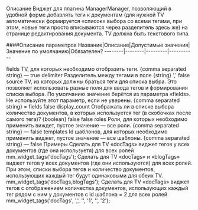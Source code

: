 Описание
Виджет для плагина ManagerManager, позволяющий в удобной форме добавлять теги к документам (для нужной TV автоматически формируется «список» выбора со всеми тегами, при этом, новые теги просто вписываются через разделитель здесь же) на странице редактирования документа.
TV должна быть текстового типа.

####Описание параметров
Название|Описание|Допустимые значения|Значение по умолчанию|Обязателен?
--------|--------|---------|-----------

fields	TV, для которых необходимо отобразить теги.	{comma separated string}	—	true
delimiter	Разделитель между тегами в поле	{string}	','	false
source	TV, из которых должны браться теги для списка выбра. Это позволяет использовать разные поля для ввода тегов и формирования списка выбора. По умолчанию значение берётся из параметра «fields». Не используйте этот параметр, если не уверены.	{comma separated string}	= fields	false
display_count	Отображать ли в списке выбора количество документов, в которых используется тег (в скобочках после самого тега)?	{boolean}	false	false
roles	Роли, для которых необходимо применить виждет, пустое значение — все роли.	{comma separated string}	—	false
templates	Id шаблонов, для которых необходимо применить виджет, пустое значение — все шаблоны.	{comma separated string}	—	false
Примеры
Сделать для TV «docTags» виджет тегов у всех документов (где она используетя) для всех ролей
mm_widget_tags('docTags');
Сделать для TV «docTags» и «blogTags» виджет тегов у всех документов (где они используются) для всех ролей.
При этом, списки выбора тегов и количество документов, использующих каждый тег будут одинаковыми для обеих TV.
mm_widget_tags('docTags,blogTags');
Сделать для TV «docTags» виджет тегов с отображением количества документов, использующих каждый тег рядом с ним у документов с id шаблона = 2 для всех ролей
mm_widget_tags('docTags', ',', '', '1', '', '2');